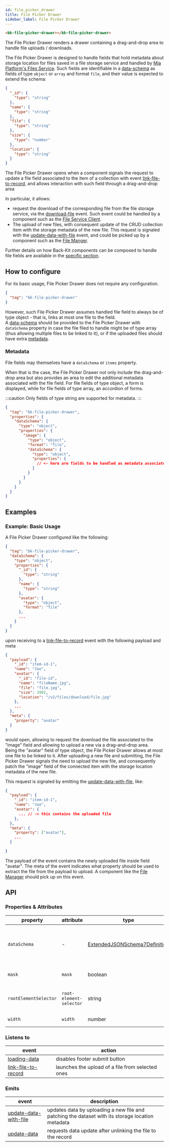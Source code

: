 ```yaml
---
id: file_picker_drawer
title: File Picker Drawer
sidebar_label: File Picker Drawer
---
```

<!--
WARNING:
This file is automatically generated. Please edit the 'README' file of the corresponding component and run `yarn copy:docs`
-->

[files-service]: /runtime_suite/files-service/configuration.mdx

[data-schema]: ../30_page_layout.md#data-schema
[file-management]: ../80_flows/10_file_management.md
[link-file-to-record]: ../70_events.md#link-file-to-record
[upload-file]: ../70_events.md#upload-file
[download-file]: ../70_events.md#download-file
[loading-data]: ../70_events.md#loading-data
[fetch-files]: ../70_events.md#fetch-files
[fetched-files]: ../70_events.md#fetched-files
[update-data]: ../70_events.md#update-data
[update-data-with-file]: ../70_events.md#update-data-with-file

[bk-file-client]: ./280_file_service_client.md
[bk-file-manager]: ./250_file_manager.md



```html
<bk-file-picker-drawer></bk-file-picker-drawer>
```

<!-- TODO link file management flow -->

The File Picker Drawer renders a drawer containing a drag-and-drop area to handle file uploads / downloads.

The File Picker Drawer is designed to handle fields that hold metadata about storage location for files saved in a file storage service and handled by [Mia Platform's Files Service][files-service].
Such fields are identifiable in a [data-schema] as fields of type `object` or `array` and format `file`, and their value is expected to extend the schema:

```json
{
  "_id": {
    "type": "string"
  },
  "name": {
    "type": "string"
  },
  "file": {
    "type": "string"
  },
  "size": {
    "type": "number"
  },
  "location": {
    "type": "string"
  }
}
```

The File Picker Drawer opens when a component signals the request to update a file field associated to the item of a collection with event [link-file-to-record],
and allows interaction with such field through a drag-and-drop area

In particular, it allows:
  - request the download of the corresponding file from the file storage service, via the [download-file] event.
    Such event could be handled by a component such as the [File Service Client][bk-file-client].
  - The upload of new files, with consequent update of the CRUD collection item with the storage metadata of the new file.
    This request is signaled with the [update-data-with-file] event, and could be picked up by a component such as the [File Manger][bk-file-manager].

Further details on how Back-Kit components can be composed to handle file fields are available in the [specific section][file-management].

## How to configure

For its basic usage, File Picker Drawer does not require any configuration.

```json
{
  "tag": "bk-file-picker-drawer"
}
```

However, such File Picker Drawer assumes handled file field to always be of type object - that is, links at most one file to the field.\
A [data-schema] should be provided to the File Picker Drawer with `dataSchema` property in case the file filed to handle might be of type array (thus allowing multiple files to be linked to it),
or if the uploaded files should have extra [metadata](#metadata).

### Metadata

File fields may themselves have a `dataSchema` or `items` property.

When that is the case, the File Picker Drawer not only include the drag-and-drop area but also provides an area to edit the additional metadata associated with the file field.
For file fields of type object, a form is displayed, while for file fields of type array, an accordion of forms.

:::caution
Only fields of type string are supported for metadata.
:::

```json
{
  "tag": "bk-file-picker-drawer",
  "properties": {
    "dataSchema": {
      "type": "object",
      "properties": {
        "image": {
          "type": "object",
          "format": "file",
          "dataSchema": {
            "type": "object",
            "properties": {
              // <- here are fields to be handled as metadata associated to the `image` field
            }
          }
        }
      }
    }
  }
}
```

## Examples

### Example: Basic Usage

A File Picker Drawer configured like the following:

```json
{
  "tag": "bk-file-picker-drawer",
  "dataSchema": {
    "type": "object",
    "properties": {
      "_id": {
        "type": "string"
      },
      "name": {
        "type": "string"
      },
      "avatar": {
        "type": "object",
        "format": "file"
      },
      ...
    }
  }
}
```

upon receiving to a [link-file-to-record] event with the following payload and meta

```json
{
  "payload": {
    "_id": "item-id-1",
    "name": "Joe",
    "avatar": {
      "_id": "file-id",
      "name": "fileName.jpg",
      "file": "file.jpg",
      "size": 3992,
      "location": "/v2/files/download/file.jpg"
    },
    ...
  },
  "meta": {
    "property": "avatar"
  }
}
```

would open, allowing to request the download the file associated to the "image" field and allowing to upload a new via a drag-and-drop area.\
Being the "avatar" field of type object, the File Picker Drawer allows at most one file to be linked to it.
After uploading a new file and submitting, the File Picker Drawer signals the need to upload the new file,
and consequently patch the "image" field of the connected item with the storage location metadata of the new file.

This request is signaled by emitting the [update-data-with-file], like:

```json
{
  "payload": {
    "_id": "item-id-1",
    "name": "Joe",
    "avatar": {
      ... // -> this contains the uploaded file
    },
  },
  "meta": {
    "property": ["avatar"],
    ...
  }

}
```

The payload of the event contains the newly uploaded file inside field "avatar".
The meta of the event indicates what property should be used to extract the file from the payload to upload.
A component like the [File Manager][bk-file-manager] should pick up on this event.

## API

### Properties & Attributes

| property              | attribute               | type                                         | default | description                                         |
| --------------------- | ----------------------- | -------------------------------------------- | ------- | --------------------------------------------------- |
| `dataSchema`          | -                       | [ExtendedJSONSchema7Definition][data-schema] | -       | data schema describing the fields of the collection |
| `mask`                | `mask`                  | boolean                                      | true    | whether to mask or not the drawer                   |
| `rootElementSelector` | `root-element-selector` | string                                       | -       | root element to append the drawer to                |
| `width`               | `width`                 | number                                       | 500     | width of the drawer                                 |

### Listens to

| event                 | action                                           |
| --------------------- | ------------------------------------------------ |
| [loading-data]        | disables footer submit button                    |
| [link-file-to-record] | launches the upload of a file from selected ones |


### Emits

| event                   | description                                                                                      |
| ----------------------- | ------------------------------------------------------------------------------------------------ |
| [update-data-with-file] | updates data by uploading a new file and patching the dataset with its storage location metadata |
| [update-data]           | requests data update after unlinking the file to the record                                              |
